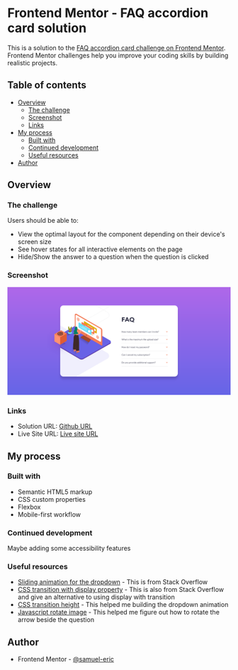 # Frontend Mentor - FAQ accordion card solution

This is a solution to the [FAQ accordion card challenge on Frontend Mentor](https://www.frontendmentor.io/challenges/faq-accordion-card-XlyjD0Oam). Frontend Mentor challenges help you improve your coding skills by building realistic projects.

## Table of contents

- [Overview](#overview)
  - [The challenge](#the-challenge)
  - [Screenshot](#screenshot)
  - [Links](#links)
- [My process](#my-process)
  - [Built with](#built-with)
  - [Continued development](#continued-development)
  - [Useful resources](#useful-resources)
- [Author](#author)

## Overview

### The challenge

Users should be able to:

- View the optimal layout for the component depending on their device's screen size
- See hover states for all interactive elements on the page
- Hide/Show the answer to a question when the question is clicked

### Screenshot

![](./screenshot.jpg)

### Links

- Solution URL: [Github URL](https://github.com/samuel-eric/fem-faq-accordion-card)
- Live Site URL: [Live site URL]([https://your-live-site-url.com](https://fem-faq-accordion-sericy.netlify.app/))

## My process

### Built with

- Semantic HTML5 markup
- CSS custom properties
- Flexbox
- Mobile-first workflow

### Continued development

Maybe adding some accessibility features

### Useful resources

- [Sliding animation for the dropdown](https://stackoverflow.com/questions/55810633/sliding-animation-when-hiding-showing-a-div) - This is from Stack Overflow
- [CSS transition with display property](https://stackoverflow.com/questions/3331353/transitions-on-the-css-display-property) - This is also from Stack Overflow and give an alternative to using display with transition
- [CSS transition height](https://stackoverflow.com/questions/3508605/how-can-i-transition-height-0-to-height-auto-using-css) - This helped me building the dropdown animation
- [Javascript rotate image](https://stackoverflow.com/questions/3508605/how-can-i-transition-height-0-to-height-auto-using-css) - This helped me figure out how to rotate the arrow beside the question

## Author

- Frontend Mentor - [@samuel-eric](https://www.frontendmentor.io/profile/samuel-eric)

